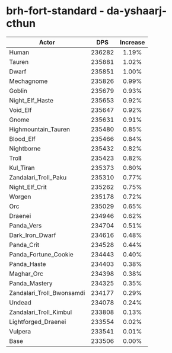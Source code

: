 # brh-fort-standard - da-yshaarj-cthun
| Actor | DPS | Increase |
|---|:---:|:---:|
|Human|236282|1.19%|
|Tauren|235881|1.02%|
|Dwarf|235851|1.00%|
|Mechagnome|235826|0.99%|
|Goblin|235679|0.93%|
|Night_Elf_Haste|235653|0.92%|
|Void_Elf|235647|0.92%|
|Gnome|235631|0.91%|
|Highmountain_Tauren|235480|0.85%|
|Blood_Elf|235466|0.84%|
|Nightborne|235432|0.82%|
|Troll|235423|0.82%|
|Kul_Tiran|235373|0.80%|
|Zandalari_Troll_Paku|235310|0.77%|
|Night_Elf_Crit|235262|0.75%|
|Worgen|235178|0.72%|
|Orc|235029|0.65%|
|Draenei|234946|0.62%|
|Panda_Vers|234704|0.51%|
|Dark_Iron_Dwarf|234616|0.48%|
|Panda_Crit|234528|0.44%|
|Panda_Fortune_Cookie|234443|0.40%|
|Panda_Haste|234403|0.38%|
|Maghar_Orc|234398|0.38%|
|Panda_Mastery|234325|0.35%|
|Zandalari_Troll_Bwonsamdi|234177|0.29%|
|Undead|234078|0.24%|
|Zandalari_Troll_Kimbul|233808|0.13%|
|Lightforged_Draenei|233554|0.02%|
|Vulpera|233541|0.01%|
|Base|233506|0.00%|

